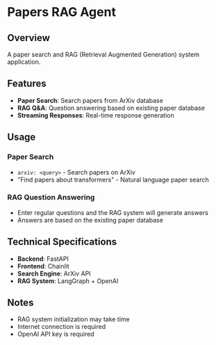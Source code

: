 # Papers RAG Agent

## Overview

A paper search and RAG (Retrieval Augmented Generation) system application.

## Features

- **Paper Search**: Search papers from ArXiv database
- **RAG Q&A**: Question answering based on existing paper database
- **Streaming Responses**: Real-time response generation

## Usage

### Paper Search

- `arxiv: <query>` - Search papers on ArXiv
- "Find papers about transformers" - Natural language paper search

### RAG Question Answering

- Enter regular questions and the RAG system will generate answers
- Answers are based on the existing paper database

## Technical Specifications

- **Backend**: FastAPI
- **Frontend**: Chainlit
- **Search Engine**: ArXiv API
- **RAG System**: LangGraph + OpenAI

## Notes

- RAG system initialization may take time
- Internet connection is required
- OpenAI API key is required
